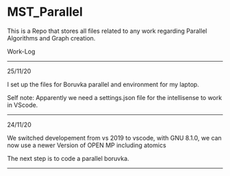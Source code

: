# MST_Parallel

This is a Repo that stores all files related to any work regarding Parallel Algorithms and Graph creation.



Work-Log

---------

25/11/20

I set up the files for Boruvka parallel and environment for my laptop.

Self note:
Apparently we need a settings.json file for the intellisense to work in VScode.

---------

24/11/20

We switched developement from vs 2019 to vscode, with GNU 8.1.0,
we can now use a newer Version of OPEN MP including atomics

The next step is to code a parallel boruvka.

---------
